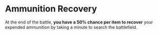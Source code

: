 # Ammunition Recovery

At the end of the battle, **you have a 50% chance per item to recover** your expended ammunition by taking a minute to search the battlefield.